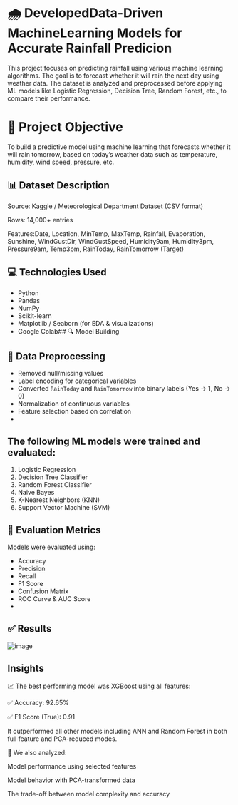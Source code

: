 # 🌧️ DevelopedData-Driven MachineLearning Models for Accurate Rainfall Predicion
This project focuses on predicting rainfall using various machine learning algorithms. The goal is to forecast whether it will rain the next day using weather data. The dataset is analyzed and preprocessed before applying ML models like Logistic Regression, Decision Tree, Random Forest, etc., to compare their performance.

# 🎯 Project Objective
To build a predictive model using machine learning that forecasts whether it will rain tomorrow, based on today’s weather data such as temperature, humidity, wind speed, pressure, etc.

## 📊 Dataset Description
Source: Kaggle / Meteorological Department Dataset (CSV format)

Rows: 14,000+ entries

Features:Date, Location, MinTemp, MaxTemp, Rainfall, Evaporation, Sunshine, WindGustDir, WindGustSpeed, Humidity9am, Humidity3pm, Pressure9am, Temp3pm, RainToday, RainTomorrow (Target)

## 💻 Technologies Used
- Python
- Pandas
- NumPy
- Scikit-learn
- Matplotlib / Seaborn (for EDA & visualizations)
-  Google Colab## 🔍 Model Building

## 🧹 Data Preprocessing

- Removed null/missing values
- Label encoding for categorical variables
- Converted `RainToday` and `RainTomorrow` into binary labels (Yes → 1, No → 0)
- Normalization of continuous variables
- Feature selection based on correlation
- 
## The following ML models were trained and evaluated:

1. Logistic Regression
2. Decision Tree Classifier
3. Random Forest Classifier
4. Naive Bayes
5. K-Nearest Neighbors (KNN)
6. Support Vector Machine (SVM)

## 📏 Evaluation Metrics
Models were evaluated using:

- Accuracy
- Precision
- Recall
- F1 Score
- Confusion Matrix
- ROC Curve & AUC Score
- 
## ✅ Results
![image](https://github.com/user-attachments/assets/a232be7f-3cc6-4147-bd6a-e948605ec570)

## Insights
📈 The best performing model was XGBoost using all features:

✅ Accuracy: 92.65%

✅ F1 Score (True): 0.91

It outperformed all other models including ANN and Random Forest in both full feature and PCA-reduced modes.

📌 We also analyzed:

Model performance using selected features

Model behavior with PCA-transformed data

The trade-off between model complexity and accuracy

